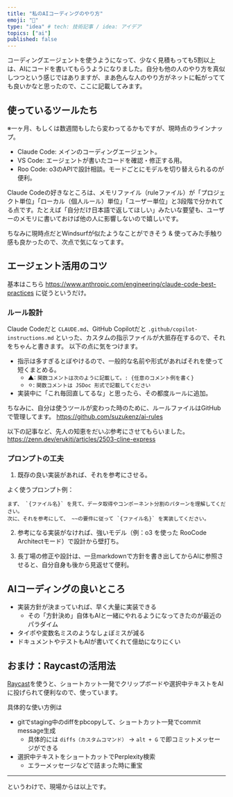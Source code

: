 ```yaml
---
title: "私のAIコーディングのやり方"
emoji: "🕌"
type: "idea" # tech: 技術記事 / idea: アイデア
topics: ["ai"]
published: false
---
```



コーディングエージェントを使うようになって、少なく見積もっても5割以上は、AIにコードを書いてもらうようになりました。自分も他の人のやり方を真似しつつという感じではありますが、まあ色んな人のやり方がネットに転がってても良いかなと思ったので、ここに記載してみます。

## 使っているツールたち

※一ヶ月、もしくは数週間もしたら変わってるかもですが、現時点のラインナップ。

- Claude Code: メインのコーディングエージェント。
- VS Code: エージェントが書いたコードを確認・修正する用。
- Roo Code: o3のAPIで設計相談。モードごとにモデルを切り替えられるのが便利。

Claude Codeの好きなところは、メモリファイル（ruleファイル）が「プロジェクト単位」「ローカル（個人ルール）単位」「ユーザー単位」と3段階で分かれてる点です。たとえば「自分だけ日本語で返してほしい」みたいな要望も、ユーザーのメモリに書いておけば他の人に影響しないので嬉しいです。

ちなみに現時点だとWindsurfが似たようなことができそう & 使ってみた手触り感も良かったので、次点で気になってます。

## エージェント活用のコツ

基本はこちら <https://www.anthropic.com/engineering/claude-code-best-practices> に従うというだけ。

### ルール設計

Claude Codeだと `CLAUDE.md`、GitHub Copilotだと `.github/copilot-instructions.md` といった、カスタムの指示ファイルが大抵存在するので、それをちゃんと書きます。
以下の点に気をつけます。

- 指示は多すぎるとぼやけるので、一般的な名前や形式があればそれを使って短くまとめる。
  - ▲: `関数コメントは次のように記載して。: {任意のコメント例を書く}`
  - ⚪︎: `関数コメントは JSDoc 形式で記載してください`
- 実装中に「これ毎回直してるな」と思ったら、その都度ルールに追加。

ちなみに、自分は使うツールが変わった時のために、ルールファイルはGitHubで管理してます。
<https://github.com/suzukenz/ai-rules>

以下の記事など、先人の知恵をだいぶ参考にさせてもらいました。
<https://zenn.dev/erukiti/articles/2503-cline-express>

### プロンプトの工夫

1. 既存の良い実装があれば、それを参考にさせる。

よく使うプロンプト例：

```plaintext
まず、 `{ファイル名}` を見て、データ取得やコンポーネント分割のパターンを理解してください。
次に、それを参考にして、 ~~の要件に従って `{ファイル名}` を実装してください。
```

2. 参考になる実装がなければ、強いモデル（例：o3 を使った RooCode Architectモード）で設計から壁打ち。

3. 長丁場の修正や設計は、一旦markdownで方針を書き出してからAIに参照させると、自分自身も後から見返せて便利。

## AIコーディングの良いところ

- 実装方針が決まっていれば、早く大量に実装できる
  - その「方針決め」自体もAIと一緒にやれるようになってきたのが最近のパラダイム
- タイポや変数名ミスのようなしょぼミスが減る
- ドキュメントやテストもAIが書いてくれて億劫になりにくい

## おまけ：Raycastの活用法

[Raycast](https://www.raycast.com/)を使うと、ショートカット一発でクリップボードや選択中テキストをAIに投げられて便利なので、使っています。

具体的な使い方例は

- gitでstaging中のdiffをpbcopyして、ショートカット一発でcommit message生成
  - 具体的には `diffs（カスタムコマンド）` → `alt + G` で即コミットメッセージができる
- 選択中テキストをショートカットでPerplexity検索
  - エラーメッセージなどで詰まった時に重宝

---

というわけで、現場からは以上です。
